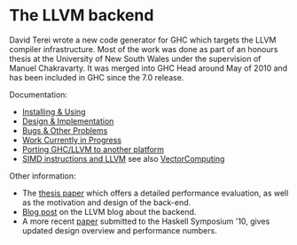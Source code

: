 # The LLVM backend



David Terei wrote a new code generator for GHC which targets the LLVM compiler infrastructure. Most of the work was done as part of an honours thesis at the University of New South Wales under the supervision of Manuel Chakravarty. It was merged into GHC Head around May of 2010 and has been included in GHC since the 7.0 release.



Documentation:


- [Installing & Using](commentary/compiler/backends/llvm/installing)
- [Design & Implementation](commentary/compiler/backends/llvm/design)
- [Bugs & Other Problems](commentary/compiler/backends/llvm/development-notes)
- [Work Currently in Progress](commentary/compiler/backends/llvm/wip)
- [Porting GHC/LLVM to another platform](commentary/compiler/backends/llvm/gh-c_-llvm-porting)
- [SIMD instructions and LLVM](simd-llvm) see also [VectorComputing](vector-computing)


Other information:


- The [
  thesis paper](http://www.cse.unsw.edu.au/~pls/thesis/davidt-thesis.pdf) which offers a detailed performance evaluation, as well as the motivation and design of the back-end.
- [
  Blog post](http://blog.llvm.org/2010/05/glasgow-haskell-compiler-and-llvm.html) on the LLVM blog about the backend.
- A more recent [
  paper](http://www.cse.unsw.edu.au/~chak/papers/TC10.html) submitted to the Haskell Symposium '10, gives updated design overview and performance numbers.
